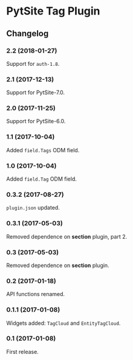 # PytSite Tag Plugin


## Changelog


### 2.2 (2018-01-27)

Support for `auth-1.8`.


### 2.1 (2017-12-13)

Support for PytSite-7.0.


### 2.0 (2017-11-25)

Support for PytSite-6.0.


### 1.1 (2017-10-04)

Added `field.Tags` ODM field.


### 1.0 (2017-10-04)

Added `field.Tag` ODM field.


### 0.3.2 (2017-08-27)

`plugin.json` updated.


### 0.3.1 (2017-05-03)

Removed dependence on **section** plugin, part 2.


### 0.3 (2017-05-03)

Removed dependence on **section** plugin.


### 0.2 (2017-01-18)

API functions renamed.


### 0.1.1 (2017-01-08)

Widgets added: `TagCloud` and `EntityTagCloud`.


### 0.1 (2017-01-08)

First release.
